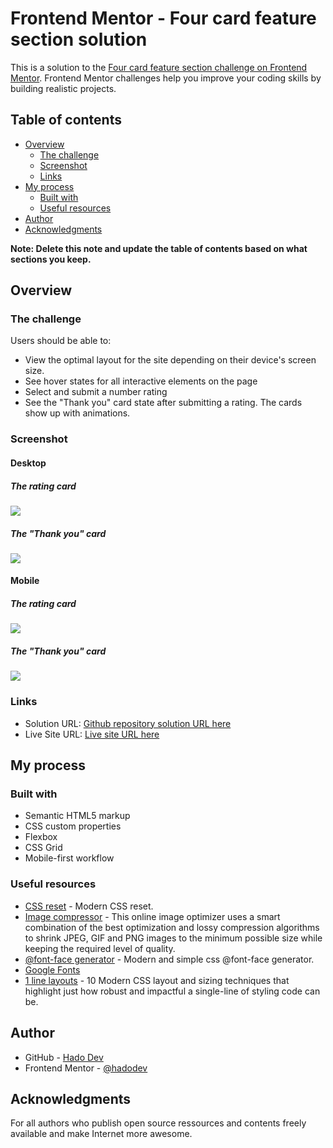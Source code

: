 # Frontend Mentor - Four card feature section solution

This is a solution to the [Four card feature section challenge on Frontend Mentor](https://www.frontendmentor.io/challenges/four-card-feature-section-weK1eFYK). Frontend Mentor challenges help you improve your coding skills by building realistic projects. 

## Table of contents

- [Overview](#overview)
  - [The challenge](#the-challenge)
  - [Screenshot](#screenshot)
  - [Links](#links)
- [My process](#my-process)
  - [Built with](#built-with)
  - [Useful resources](#useful-resources)
- [Author](#author)
- [Acknowledgments](#acknowledgments)

**Note: Delete this note and update the table of contents based on what sections you keep.**

## Overview

### The challenge

Users should be able to:

- View the optimal layout for the site depending on their device's screen size.
- See hover states for all interactive elements on the page
- Select and submit a number rating
- See the "Thank you" card state after submitting a rating. The cards show up with animations.

### Screenshot

#### Desktop

##### The rating card

![](./design/desktop-design.png)

##### The "Thank you" card

![](./design/desktop-thank-you-state.png)

#### Mobile

##### The rating card

![](./design/mobile-design.png)

##### The "Thank you" card

![](./design/mobile-thank-you-state.png)

### Links

- Solution URL: [Github repository solution URL here](https://github.com/hadodev/InteractiveRatingComponentMain)
- Live Site URL: [Live site URL here](https://hadodev-frontendmentor-interactrating.netlify.app)

## My process

### Built with

- Semantic HTML5 markup
- CSS custom properties
- Flexbox
- CSS Grid
- Mobile-first workflow

### Useful resources

- [CSS reset](https://piccalil.li/blog/a-more-modern-css-reset/) - Modern CSS reset.
- [Image compressor](https://imagecompressor.com/) - This online image optimizer uses a smart combination of the best optimization and lossy compression algorithms to shrink JPEG, GIF and PNG images to the minimum possible size while keeping the required level of quality.
- [@font-face generator](https://transfonter.org/) - Modern and simple css @font-face generator.
- [Google Fonts](https://fonts.google.com/)
- [1 line layouts](https://1linelayouts.glitch.me/) - 10 Modern CSS layout and sizing techniques that highlight just how robust and impactful a single-line of styling code can be.

## Author

- GitHub - [Hado Dev](https://github.com/hadodev)
- Frontend Mentor - [@hadodev](https://www.frontendmentor.io/profile/hadodev)

## Acknowledgments

For all authors who publish open source ressources and contents freely available and make Internet more awesome.
